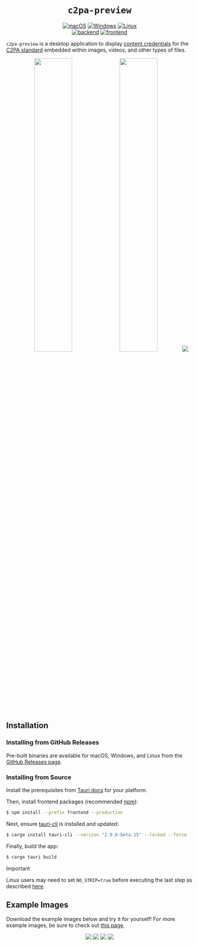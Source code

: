 <div align="center">
  <h1><code>c2pa-preview</code></h1>
  <p>
    <a href="https://github.com/ok-nick/c2pa-preview/releases"><img src="https://img.shields.io/badge/-macOS-black?style=flat-square&logo=apple&log" alt="macOS" /></a>
    <a href="https://github.com/ok-nick/c2pa-preview/releases"><img src="https://img.shields.io/badge/-Windows-blue?style=flat-square&logo=windows&logoColor=white" alt="Windows" /></a>
    <a href="https://github.com/ok-nick/c2pa-preview/releases"><img src="https://img.shields.io/badge/-Linux-yellow?style=flat-square&logo=linux&logoColor=white" alt="Linux" /></a>
    <br>
    <a href="https://github.com/ok-nick/c2pa-preview/actions/workflows/check-backend.yml"><img src="https://github.com/ok-nick/c2pa-preview/actions/workflows/check-backend.yml/badge.svg" alt="backend" /></a>
    <a href="https://github.com/ok-nick/c2pa-preview/actions/workflows/check-frontend.yml"><img src="https://github.com/ok-nick/c2pa-preview/actions/workflows/check-frontend.yml/badge.svg" alt="frontend" /></a>
  </p>
</div>

`c2pa-preview` is a desktop application to display [content credentials](https://contentcredentials.org) for the [C2PA standard](https://c2pa.org) embedded within images, videos, and other types of files. 

<div align="center">
  <img src="./assets/screenshots/preview.png" width="45%">
  <img src="./assets/screenshots/home.png" width="45%">
  <img src="./assets/screenshots/finder.png">
</div>

## Installation
### Installing from GitHub Releases
Pre-built binaries are available for macOS, Windows, and Linux from the [GitHub Releases page](https://github.com/ok-nick/c2pa-preview/releases).

### Installing from Source
Install the prerequisites from [Tauri docs](https://v2.tauri.app/start/prerequisites/) for your platform.

Then, install frontend packages (recommended [npm](https://www.npmjs.com)):
```bash
$ npm install --prefix frontend --production
```

Next, ensure [tauri-cli](https://crates.io/crates/tauri-cli) is installed and updated:
```bash
$ cargo install tauri-cli --version "2.0.0-beta.15" --locked --force
```

Finally, build the app:
```bash
$ cargo tauri build
```

> [!IMPORTANT]
> Linux users may need to set `NO_STRIP=true` before executing the last step as described [here](https://github.com/tauri-apps/tauri/issues/8929).

## Example Images
Download the example images below and try it for yourself! For more example images, be sure to check out [this page](https://c2pa.org/public-testfiles/image/).

<div align="center">
    <img src="./assets/examples/example1.jpg" style="max-height: 230px;">
    <img src="./assets/examples/example3.jpg" style="max-height: 230px;">
    <img src="./assets/examples/example2.jpg" style="max-height: 230px;">
    <img src="./assets/examples/example4.jpg" style="max-height: 230px;">
</div>
